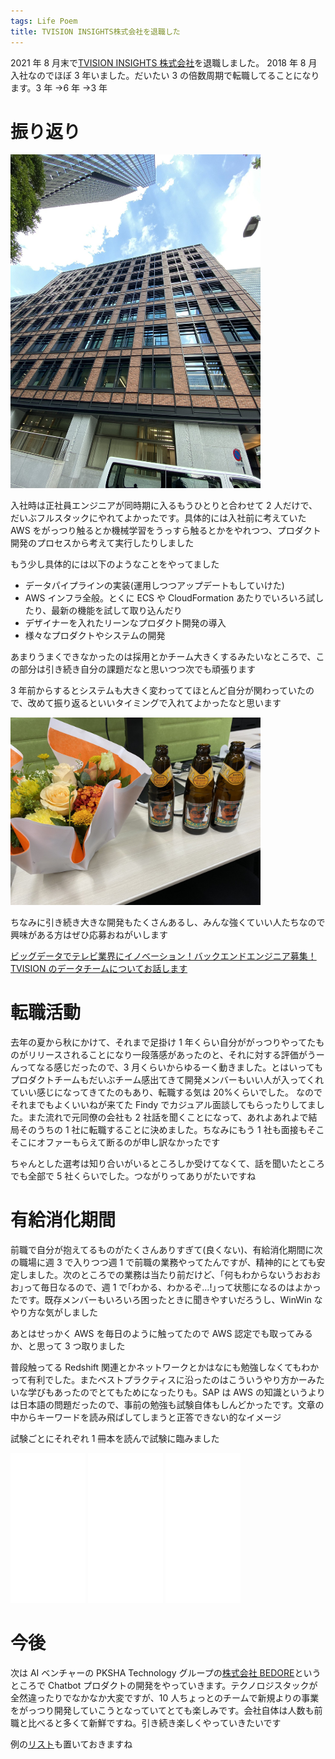 ```yaml
---
tags: Life Poem
title: TVISION INSIGHTS株式会社を退職した
---
```


2021 年 8 月末で[TVISION INSIGHTS 株式会社](https://tvisioninsights.co.jp/)を退職しました。 2018 年 8 月 入社なのでほぼ 3 年いました。だいたい 3 の倍数周期で転職してることになります。3 年 →6 年 →3 年

# 振り返り

<img src="https://raw.githubusercontent.com/taross-f/taross-f.github.io/master/images/change_1.jpeg" width="400">

入社時は正社員エンジニアが同時期に入るもうひとりと合わせて 2 人だけで、だいぶフルスタックにやれてよかったです。具体的には入社前に考えていた AWS をがっつり触るとか機械学習をうっすら触るとかをやれつつ、プロダクト開発のプロセスから考えて実行したりしました

もう少し具体的には以下のようなことをやってました

- データパイプラインの実装(運用しつつアップデートもしていけた)
- AWS インフラ全般。とくに ECS や CloudFormation あたりでいろいろ試したり、最新の機能を試して取り込んだり
- デザイナーを入れたリーンなプロダクト開発の導入
- 様々なプロダクトやシステムの開発

あまりうまくできなかったのは採用とかチーム大きくするみたいなところで、この部分は引き続き自分の課題だなと思いつつ次でも頑張ります

3 年前からするとシステムも大きく変わっててほとんど自分が関わっていたので、改めて振り返るといいタイミングで入れてよかったなと思います

<img src="https://github.com/taross-f/taross-f.github.io/blob/master/images/change_2.jpeg?raw=true" width="400">

ちなみに引き続き大きな開発もたくさんあるし、みんな強くていい人たちなので興味がある方はぜひ応募おねがいします

[ビッグデータでテレビ業界にイノベーション！バックエンドエンジニア募集！](https://www.wantedly.com/projects/705892)  
[TVISION のデータチームについてお話します](https://meety.net/matches/NVNuvAlCWydf)

# 転職活動

去年の夏から秋にかけて、それまで足掛け 1 年くらい自分ががっつりやってたものがリリースされることになり一段落感があったのと、それに対する評価がうーんってなる感じだったので、3 月くらいからゆるーく動きました。とはいってもプロダクトチームもだいぶチーム感出てきて開発メンバーもいい人が入ってくれていい感じになってきてたのもあり、転職する気は 20%くらいでした。 なのでそれまでもよくいいねが来てた Findy でカジュアル面談してもらったりしてました。また流れで元同僚の会社も 2 社話を聞くことになって、あれよあれよで結局そのうちの 1 社に転職することに決めました。ちなみにもう 1 社も面接もそこそこにオファーもらえて断るのが申し訳なかったです

ちゃんとした選考は知り合いがいるところしか受けてなくて、話を聞いたところでも全部で 5 社くらいでした。つながりってありがたいですね

# 有給消化期間

前職で自分が抱えてるものがたくさんありすぎて(良くない)、有給消化期間に次の職場に週 3 で入りつつ週 1 で前職の業務やってたんですが、精神的にとても安定しました。次のところでの業務は当たり前だけど、｢何もわからないうおおおお｣って毎日なるので、週 1 で｢わかる、わかるぞ…!｣って状態になるのはよかったです。既存メンバーもいろいろ困ったときに聞きやすいだろうし、WinWin なやり方な気がしました

あとはせっかく AWS を毎日のように触ってたので AWS 認定でも取ってみるか、と思って 3 つ取りました

<div data-iframe-width="150" data-iframe-height="270" data-share-badge-id="1a3dd763-c988-441a-839c-34010e6fdd33" data-share-badge-host="https://www.credly.com"></div><script type="text/javascript" async src="//cdn.credly.com/assets/utilities/embed.js"></script>
<div data-iframe-width="150" data-iframe-height="270" data-share-badge-id="e7e5eac6-43c2-4992-aa14-6a2af37e6136" data-share-badge-host="https://www.credly.com"></div><script type="text/javascript" async src="//cdn.credly.com/assets/utilities/embed.js"></script>
<div data-iframe-width="150" data-iframe-height="270" data-share-badge-id="43049902-ff70-4dd0-99b7-c91308a2c436" data-share-badge-host="https://www.credly.com"></div><script type="text/javascript" async src="//cdn.credly.com/assets/utilities/embed.js"></script>

普段触ってる Redshift 関連とかネットワークとかはなにも勉強しなくてもわかって有利でした。またベストプラクティスに沿ったのはこういうやり方かーみたいな学びもあったのでとてもためになったりも。SAP は AWS の知識というよりは日本語の問題だったので、事前の勉強も試験自体もしんどかったです。文章の中からキーワードを読み飛ばしてしまうと正答できない的なイメージ

試験ごとにそれぞれ 1 冊本を読んで試験に臨みました

<iframe style="width:120px;height:240px;" marginwidth="0" marginheight="0" scrolling="no" frameborder="0" src="//rcm-fe.amazon-adsystem.com/e/cm?lt1=_blank&bc1=000000&IS2=1&bg1=FFFFFF&fc1=000000&lc1=0000FF&t=tarossf-22&language=ja_JP&o=9&p=8&l=as4&m=amazon&f=ifr&ref=as_ss_li_til&asins=B08SGSD479&linkId=5b8df3219d86640d76611a2afd1abd68"></iframe>
<iframe style="width:120px;height:240px;" marginwidth="0" marginheight="0" scrolling="no" frameborder="0" src="//rcm-fe.amazon-adsystem.com/e/cm?lt1=_blank&bc1=000000&IS2=1&bg1=FFFFFF&fc1=000000&lc1=0000FF&t=tarossf-22&language=ja_JP&o=9&p=8&l=as4&m=amazon&f=ifr&ref=as_ss_li_til&asins=B099MFXYYL&linkId=61f7d1ab574975a35e28852f3dea3718"></iframe>
<iframe style="width:120px;height:240px;" marginwidth="0" marginheight="0" scrolling="no" frameborder="0" src="//rcm-fe.amazon-adsystem.com/e/cm?lt1=_blank&bc1=000000&IS2=1&bg1=FFFFFF&fc1=000000&lc1=0000FF&t=tarossf-22&language=ja_JP&o=9&p=8&l=as4&m=amazon&f=ifr&ref=as_ss_li_til&asins=B08F9CQ6LT&linkId=ea4d7c661df3f06799559a1583cf9d34"></iframe>

# 今後

次は AI ベンチャーの PKSHA Technology グループの[株式会社 BEDORE](https://www.bedore.jp/)というところで Chatbot プロダクトの開発をやっていきます。テクノロジスタックが全然違ったりでなかなか大変ですが、10 人ちょっとのチームで新規よりの事業をがっつり開発していこうとなっていてとても楽しみです。会社自体は人数も前職と比べると多くて新鮮ですね。引き続き楽しくやっていきたいです

例の[リスト](https://www.amazon.jp/hz/wishlist/ls/3K63402VRIMFH?ref_=wl_share)も置いておきますね
